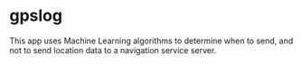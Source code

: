 # gpslog
This app uses Machine Learning algorithms to determine when to send, and not to send location data to a navigation service server.
